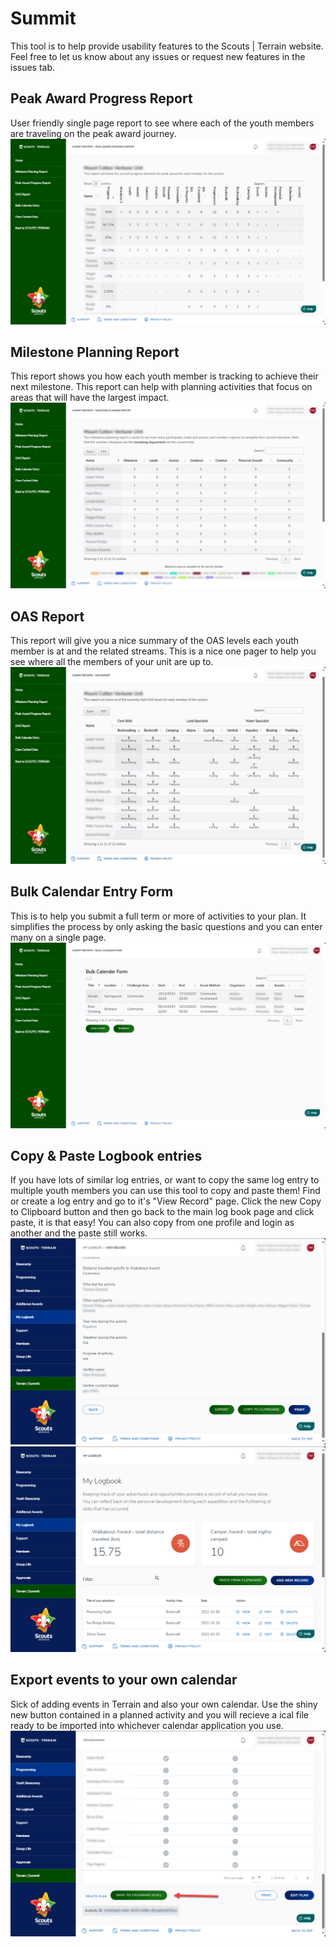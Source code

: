 # Summit
This tool is to help provide usability features to the Scouts | Terrain website. Feel free to let us know about any issues or request new features in the issues tab.

## Peak Award Progress Report
User friendly single page report to see where each of the youth members are traveling on the peak award journey.
![](/images/peakaward.jpg)

## Milestone Planning Report
This report shows you how each youth member is tracking to achieve their next milestone. This report can help with planning activities that focus on areas that will have the largest impact.
![](/images/milestones.jpg)

## OAS Report
This report will give you a nice summary of the OAS levels each youth member is at and the related streams. This is a nice one pager to help you see where all the members of your unit are up to.
![](/images/oas-report.jpg)

## Bulk Calendar Entry Form
This is to help you submit a full term or more of activities to your plan. It simplifies the process by only asking the basic questions and you can enter many on a single page.
![](/images/bulk-calendar.jpg)

## Copy & Paste Logbook entries
If you have lots of similar log entries, or want to copy the same log entry to multiple youth members you can use this tool to copy and paste them! Find or create a log entry and go to it's "View Record" page. Click the new Copy to Clipboard button and then go back to the main log book page and click paste, it is that easy! You can also copy from one profile and login as another and the paste still works.
![](/images/copy-clipboard.jpg)![](/images/paste-clipboard.jpg)

## Export events to your own calendar
Sick of adding events in Terrain and also your own calendar. Use the shiny new button contained in a planned activity and you will recieve a ical file ready to be imported into whichever calendar application you use. 
![](/images/export-cal.jpg)